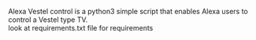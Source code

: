 Alexa Vestel control is a python3 simple script that enables Alexa users to control a Vestel type TV.<br>
look at requirements.txt file for requirements
